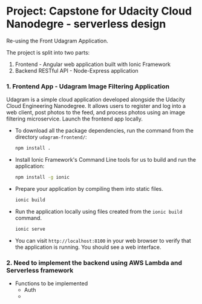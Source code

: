 # Project: Capstone for Udacity Cloud Nanodegre - serverless design
 Re-using the Front Udagram Application.


The project is split into two parts:
1. Frontend - Angular web application built with Ionic Framework
2. Backend RESTful API - Node-Express application


### 1. Frontend App - Udagram Image Filtering Application

Udagram is a simple cloud application developed alongside the Udacity Cloud Engineering Nanodegree. It allows users to register and log into a web client, post photos to the feed, and process photos using an image filtering microservice.
Launch the frontend app locally.

* To download all the package dependencies, run the command from the directory `udagram-frontend/`:
    ```bash
    npm install .
    ```
* Install Ionic Framework's Command Line tools for us to build and run the application:
    ```bash
    npm install -g ionic
    ```
* Prepare your application by compiling them into static files.
    ```bash
    ionic build
    ```
* Run the application locally using files created from the `ionic build` command.
    ```bash
    ionic serve
    ```
* You can visit `http://localhost:8100` in your web browser to verify that the application is running. You should see a web interface.


### 2. Need to implement the backend using AWS Lambda and Serverless framework
* Functions to be implemented
    - Auth
    - 


